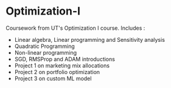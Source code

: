 # Optimization-I

Coursework from UT's Optimization I course. Includes :
- Linear algebra, Linear programming and Sensitivity analysis
- Quadratic Programming
- Non-linear programming
- SGD, RMSProp and ADAM introductions
- Project 1 on marketing mix allocations
- Project 2 on portfolio optimization
- Project 3 on custom ML model

